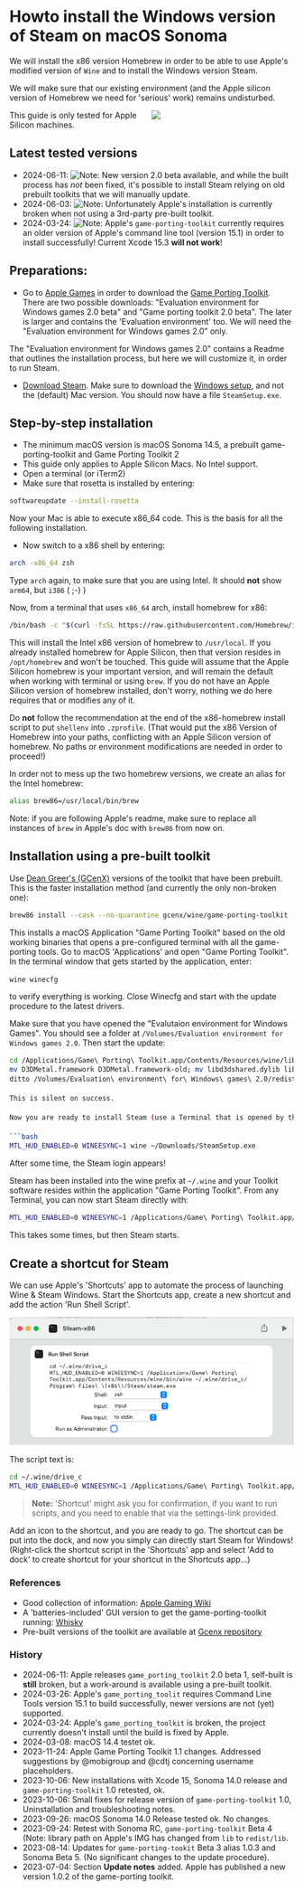 # Howto install the Windows version of Steam on macOS Sonoma

We will install the x86 version Homebrew in order to be able to use Apple's modified version of `Wine` and to install the Windows version Steam.

We will make sure that our existing environment (and the Apple silicon version of Homebrew we need for 'serious' work) remains undisturbed.

<img src="https://github.com/domschl/WinSteamOnMac/blob/main/Resources/WindowsSteamOnMac.png" width="50%" align="right">

This guide is only tested for Apple Silicon machines.

## Latest tested versions

- 2024-06-11: ![Note:](http://img.shields.io/badge/✅-Info-green.svg?style=flat) New version 2.0 beta available, and while the built process has _not_ been fixed, it's possible to install Steam relying on old prebuilt toolkits that we will manually update. 
- 2024-06-03: ![Note:](http://img.shields.io/badge/🛑-Error-red.svg?style=flat) Unfortunately Apple's installation is currently broken when not using a 3rd-party pre-built toolkit.
- 2024-03-24: ![Note:](http://img.shields.io/badge/⚠️-Warning-orange.svg?style=flat) Apple's `game-porting-toolkit` currently requires an older version of Apple's command line tool (version 15.1) in order to install successfully! Current Xcode 15.3 __will not work__!

## Preparations:

- Go to [Apple Games](https://developer.apple.com/games/) in order to download the [Game Porting Toolkit](https://developer.apple.com/download/all/?q=game%20porting%20toolkit). There are two possible downloads: "Evaluation environment for Windows games 2.0 beta" and "Game porting toolkit 2.0 beta". The later is larger and contains the 'Evaluation environment' too. We will need the "Evaluation environment for Windows games 2.0" only.

The "Evaluation environment for Windows games 2.0" contains a Readme that outlines the installation process, but here we will customize it, in order to run Steam.

- [Download Steam](https://store.steampowered.com/about/download). Make sure to download the [Windows setup](https://cdn.akamai.steamstatic.com/client/installer/SteamSetup.exe), and not the (default) Mac version. You should now have a file `SteamSetup.exe`.

## Step-by-step installation

- The minimum macOS version is macOS Sonoma 14.5, a prebuilt game-porting-toolkit and Game Porting Toolkit 2
- This guide only applies to Apple Silicon Macs. No Intel support.
- Open a terminal (or iTerm2)
- Make sure that rosetta is installed by entering:

```bash
softwareupdate --install-rosetta
```

Now your Mac is able to execute x86_64 code. This is the basis for all the following installation.

- Now switch to a x86 shell by entering:

```bash
arch -x86_64 zsh 
```

Type `arch` again, to make sure that you are using Intel. It should **not** show `arm64`, but `i386` ( ;-) )

Now, from a terminal that uses `x86_64` arch, install homebrew for x86:

```bash
/bin/bash -c "$(curl -fsSL https://raw.githubusercontent.com/Homebrew/install/HEAD/install.sh)"
```

This will install the Intel x86 version of homebrew to `/usr/local`. If you already installed homebrew
for Apple Silicon, then that version resides in `/opt/homebrew` and won't be touched. This guide will assume that the Apple Silicon
homebrew is your important version, and will remain the default when working with terminal or using `brew`. If you do not have
an Apple Silicon version of homebrew installed, don't worry, nothing we do here requires that or modifies any of it.

Do **not** follow the recommendation at the end of the x86-homebrew install script to put `shellenv` into `.zprofile`. (That 
would put the x86 Version of Homebrew into your paths, conflicting with an Apple Silicon version of homebrew. No paths or
environment modifications are needed in order to proceed!)

In order not to mess up the two homebrew versions, we create an alias for the Intel homebrew:

```bash
alias brew86=/usr/local/bin/brew
```

Note: if you are following Apple's readme, make sure to replace all instances of `brew` in Apple's doc with `brew86` from now on.

## Installation using a pre-built toolkit

Use [Dean Greer's (GCenX)](https://github.com/Gcenx/game-porting-toolkit) versions of the toolkit that have been prebuilt. This is the faster installation method (and currently the only non-broken one):

```bash
brew86 install --cask --no-quarantine gcenx/wine/game-porting-toolkit
```

This installs a macOS Application "Game Porting Toolkit" based on the old working binaries that opens a pre-configured terminal with all the game-porting tools. Go to macOS 'Applications' and open "Game Porting Toolkit". In the terminal window that gets started by the application, enter:

`wine winecfg`

to verify everything is working. Close Winecfg and start with the update procedure to the latest drivers.

Make sure that you have opened the "Evalutaion environment for Windows Games". You should see a folder at `/Volumes/Evaluation environment for Windows games 2.0`. Then start the update:

```bash
cd /Applications/Game\ Porting\ Toolkit.app/Contents/Resources/wine/lib/external
mv D3DMetal.framework D3DMetal.framework-old; mv libd3dshared.dylib libd3dshared.dylib-old
ditto /Volumes/Evaluation\ environment\ for\ Windows\ games\ 2.0/redist/lib/external/ .

This is silent on success.

Now you are ready to install Steam (use a Terminal that is opened by the "Game Porting Toolkit" application!

```bash
MTL_HUD_ENABLED=0 WINEESYNC=1 wine ~/Downloads/SteamSetup.exe
```

After some time, the Steam login appears!

Steam has been installed into the wine prefix at `~/.wine` and your Toolkit software resides within the application "Game Porting Toolkit". From any Terminal, you can now start Steam directly with:

```bash
MTL_HUD_ENABLED=0 WINEESYNC=1 /Applications/Game\ Porting\ Toolkit.app/Contents/Resources/wine/bin/wine ~/.wine/drive_c/Program\ Files\ \(x86\)/Steam/steam.exe
```

This takes some times, but then Steam starts.

## Create a shortcut for Steam

We can use Apple's 'Shortcuts' app to automate the process of launching Wine & Steam Windows. Start the Shortcuts app, create a new shortcut and add the action 'Run Shell Script'.

![](Resources/shortcuts2.png)

The script text is:

```bash
cd ~/.wine/drive_c
MTL_HUD_ENABLED=0 WINEESYNC=1 /Applications/Game\ Porting\ Toolkit.app/Contents/Resources/wine/bin/wine ~/.wine/drive_c/Program\ Files\ \(x86\)/Steam/steam.exe
```

> **Note:** 'Shortcut' might ask you for confirmation, if you want to run scripts, and you need to enable that via the settings-link provided.

Add an icon to the shortcut, and you are ready to go. The shortcut can be put into the dock, and now you simply can directly start Steam for Windows! 
(Right-click the shortcut script in the 'Shortcuts' app and select 'Add to dock' to create shortcut for your shortcut in the Shortcuts app...)


### References

- Good collection of information: [Apple Gaming Wiki](https://www.applegamingwiki.com/wiki/Game_Porting_Toolkit)
- A 'batteries-included' GUI version to get the game-porting-toolkit running: [Whisky](https://github.com/Whisky-App/Whisky)
- Pre-built versions of the toolkit are available at [Gcenx repository](https://github.com/Gcenx/game-porting-toolkit/releases)

### History

- 2024-06-11: Apple releases `game_porting_toolkit` 2.0 beta 1, self-built is __still__ broken, but a work-around is available using a pre-built toolkit.
- 2024-03-26: Apple's `game_porting_toolit` requires Command Line Tools version 15.1 to build successfully, newer versions are not (yet) supported.
- 2024-03-24: Apple's `game_porting_toolkit` is broken, the project currently doesn't install until the build is fixed by Apple.
- 2024-03-08: macOS 14.4 testet ok.
- 2023-11-24: Apple Game Porting Toolkit 1.1 changes. Addressed suggestions by @mobigroup and @cdtj concerning username placeholders.
- 2023-10-06: New installations with Xcode 15, Sonoma 14.0 release and `game-porting-toolkit` 1.0 retested, ok.
- 2023-10-06: Small fixes for release version of `game-porting-toolkit` 1.0, Uninstallation and troubleshooting notes.
- 2023-09-26: macOS Sonoma 14.0 Release tested ok. No changes.
- 2023-09-24: Retest with Sonoma RC, `game-porting-toolkit` Beta 4 (Note: library path on Apple's IMG has changed from `lib` to `redist/lib`.
- 2023-08-14: Updates for `game-porting-tookit` Beta 3 alias 1.0.3 and Sonoma Beta 5. (No significant changes to the update procedure).
- 2023-07-04: Section **Update notes** added. Apple has published a new version 1.0.2 of the game-porting toolkit.
